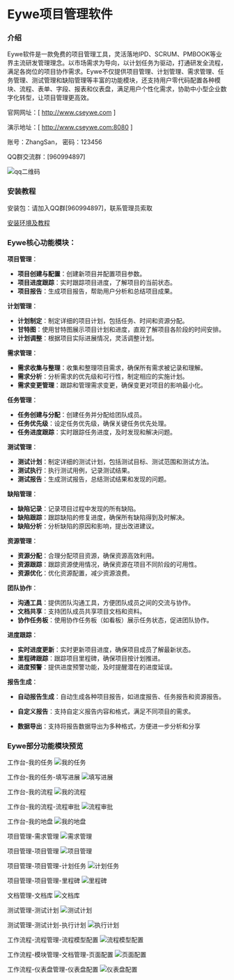 ﻿# Eywe项目管理软件

### 介绍

Eywe软件是一款免费的项目管理工具，灵活落地IPD、SCRUM、PMBOOK等业界主流研发管理理念。以市场需求为导向，以计划任务为驱动，打通研发全流程，满足各岗位的项目协作需求。Eywe不仅提供项目管理、计划管理、需求管理、任务管理、测试管理和缺陷管理等丰富的功能模块，还支持用户零代码配置各种模块、流程、表单、字段、报表和仪表盘，满足用户个性化需求，协助中小型企业数字化转型，让项目管理更高效。


官网网址：[ <a href="http://www.cseywe.com" target="_blank" rel="noopener noreferrer">http://www.cseywe.com</a> ]

演示地址：[ <a href="http://www.cseywe.com:8080" target="_blank" rel="noopener noreferrer">http://www.cseywe.com:8080</a> ]

账号：ZhangSan， 密码：123456

QQ群交流群：[960994897]

![qq二维码](https://github.com/EyweSoft/EyweSoft/assets/173810617/317a81bd-0022-4d62-908e-b996131377d7)




### 安装教程

安装包：请加入QQ群[960994897]，联系管理员索取

<a href="https://github.com/EyweSoft/EyweSoft/wiki/%E5%AE%89%E8%A3%85%E7%8E%AF%E5%A2%83%E5%8F%8A%E6%95%99%E7%A8%8B" target="_blank">安装环境及教程</a> 




### Eywe核心功能模块：

   **项目管理**：

   - **项目创建与配置**：创建新项目并配置项目参数。
   - **项目进度跟踪**：实时跟踪项目进度，了解项目的当前状态。
   - **项目报告**：生成项目报告，帮助用户分析和总结项目成果。

   **计划管理**：

   - **计划制定**：制定详细的项目计划，包括任务、时间和资源分配。
   - **甘特图**：使用甘特图展示项目计划和进度，直观了解项目各阶段的时间安排。
   - **计划调整**：根据项目实际进展情况，灵活调整计划。

   **需求管理**：

   - **需求收集与整理**：收集和整理项目需求，确保所有需求被记录和理解。
   - **需求分析**：分析需求的优先级和可行性，制定相应的实施计划。
   - **需求变更管理**：跟踪和管理需求变更，确保变更对项目的影响最小化。

   **任务管理**：

   - **任务创建与分配**：创建任务并分配给团队成员。
   - **任务优先级**：设定任务优先级，确保关键任务优先处理。
   - **任务进度跟踪**：实时跟踪任务进度，及时发现和解决问题。

   **测试管理**：

   - **测试计划**：制定详细的测试计划，包括测试目标、测试范围和测试方法。
   - **测试执行**：执行测试用例，记录测试结果。
   - **测试报告**：生成测试报告，总结测试结果和发现的问题。

   **缺陷管理**：

   - **缺陷记录**：记录项目过程中发现的所有缺陷。
   - **缺陷跟踪**：跟踪缺陷的修复进度，确保所有缺陷得到及时解决。
   - **缺陷分析**：分析缺陷的原因和影响，提出改进建议。

   **资源管理**：

   - **资源分配**：合理分配项目资源，确保资源高效利用。
   - **资源跟踪**：跟踪资源使用情况，确保资源在项目不同阶段的可用性。
   - **资源优化**：优化资源配置，减少资源浪费。

   **团队协作**：

   - **沟通工具**：提供团队沟通工具，方便团队成员之间的交流与协作。
   - **文档共享**：支持团队成员共享项目文档和资料。
   - **协作任务板**：使用协作任务板（如看板）展示任务状态，促进团队协作。

   **进度跟踪**：

   - **实时进度更新**：实时更新项目进度，确保项目成员了解最新状态。
   - **里程碑跟踪**：跟踪项目里程碑，确保项目按计划推进。
   - **进度预警**：提供进度预警功能，及时提醒潜在的进度延误。

   **报告生成**：

   - **自动报告生成**：自动生成各种项目报告，如进度报告、任务报告和资源报告。

   - **自定义报告**：支持自定义报告内容和格式，满足不同项目的需求。

   - **数据导出**：支持将报告数据导出为多种格式，方便进一步分析和分享

     


   ### Eywe部分功能模块预览

工作台-我的任务
![我的任务](https://github.com/EyweSoft/EyweSoft/assets/173810617/bc0b9459-c020-46a4-b24c-dc599ce7714c)

工作台-我的任务-填写进展
![填写进展](https://github.com/EyweSoft/EyweSoft/assets/173810617/ec532bc4-ab79-491c-b391-b75aec331d22)

工作台-我的流程
![我的流程](https://github.com/EyweSoft/EyweSoft/assets/173810617/2f92ff7a-62d3-43b5-8b94-51a000f9c697)

工作台-我的流程-流程审批
![流程审批](https://github.com/EyweSoft/EyweSoft/assets/173810617/332c3e84-0079-4440-8fdf-33b9af68f497)

工作台-我的地盘
![我的地盘](https://github.com/EyweSoft/EyweSoft/assets/173810617/06f000f0-204d-4014-aa84-04cfac444b16)

项目管理-需求管理
![需求管理](https://github.com/EyweSoft/EyweSoft/assets/173810617/6219993f-536f-4fc5-9cb2-9845374e95a3)

项目管理-项目管理
![项目管理](https://github.com/EyweSoft/EyweSoft/assets/173810617/25d93164-4c53-4efb-ad6d-306b152e28a6)

项目管理-项目管理-计划任务
![计划任务](https://github.com/EyweSoft/EyweSoft/assets/173810617/e9c11a76-f3cc-47aa-a29e-7415bb4e0f2d)

项目管理-项目管理-里程碑
![里程碑](https://github.com/EyweSoft/EyweSoft/assets/173810617/16427a77-fc06-4d6e-addd-7d09168980c6)

文档管理-文档库
![文档库](https://github.com/EyweSoft/EyweSoft/assets/173810617/efcdc0d2-a160-4597-851e-65b89313ce57)

测试管理-测试计划
![测试计划](https://github.com/EyweSoft/EyweSoft/assets/173810617/2f8c853c-12a5-4534-85c1-62d236e75fb8)

测试管理-测试计划-执行计划
![执行计划](https://github.com/EyweSoft/EyweSoft/assets/173810617/5a9bbacf-d6b8-4fd7-be8f-17223c6f5883)

工作流程-流程管理-流程模型配置
![流程模型配置](https://github.com/EyweSoft/EyweSoft/assets/173810617/01de66d8-2641-4f61-9d4c-f9b131ac2daa)

工作流程-模块管理-文档管理-页面配置
![页面配置](https://github.com/EyweSoft/EyweSoft/assets/173810617/536940b4-8576-40b4-bd1d-fb6423c97b6a)

工作流程-仪表盘管理-仪表盘配置
![仪表盘配置](https://github.com/EyweSoft/EyweSoft/assets/173810617/c2c90b1c-99a6-45f0-a861-c86d7ac85ae7)

